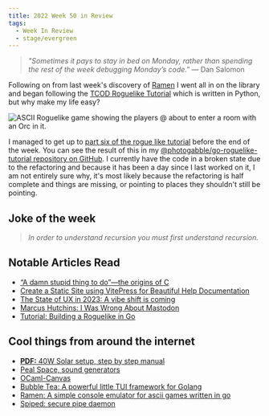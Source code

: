 ```yaml
---
title: 2022 Week 50 in Review
tags:
  - Week In Review
  - stage/evergreen
---
```



> _"Sometimes it pays to stay in bed on Monday, rather than spending the rest of the week debugging Monday’s code."_
> — Dan Salomon

Following on from last week's discovery of [Ramen](https://github.com/BigJk/ramen) I went all in on the library and began following the [TCOD Roguelike Tutorial](https://rogueliketutorials.com/tutorials/tcod/v2/) which is written in Python, but why make my life easy?

![ASCII Roguelike game showing the players @ about to enter a room with an Orc in it.](/img/ramen-roguelike-tutorial.png "The Orc wonders when it will get its turn.")

I managed to get up to [part six of the rogue like tutorial](https://rogueliketutorials.com/tutorials/tcod/v2/part-6/) before the end of the week. You can see the result of this in my [@photogabble/go-roguelike-tutorial repository on GitHub](https://github.com/photogabble/go-roguelike-tutorial). I currently have the code in a broken state due to the refactoring and because it has been a day since I last worked on it, I am not entirely sure why, it's most likely because the refactoring is half complete and things are missing, or pointing to places they shouldn't still be pointing.

## Joke of the week
> _In order to understand recursion you must first understand recursion._

## Notable Articles Read
- [“A damn stupid thing to do”—the origins of C](https://arstechnica.com/features/2020/12/a-damn-stupid-thing-to-do-the-origins-of-c/)
- [Create a Static Site using VitePress for Beautiful Help Documentation](https://developer.vonage.com/blog/22/11/10/create-a-static-site-using-vitepress-for-beautiful-help-documentation)
- [The State of UX in 2023: A vibe shift is coming](https://trends.uxdesign.cc/)
- [Marcus Hutchins: I Was Wrong About Mastodon](https://escapingtech.com/tech/opinions/i-was-wrong-about-mastodon-moderation.html)
- [Tutorial: Building a Roguelike in Go](https://www.fatoldyeti.com/posts/roguelike-tutorial-0/)

## Cool things from around the internet
- [**PDF:** 40W Solar setup, step by step manual](https://tocatchthesun.com/wp-content/uploads/2022/11/40W-solar-step-by-step-manual.pdf)
- [Peal Space, sound generators](https://www.peal.space/)
- [OCaml-Canvas](https://ocamlpro.github.io/ocaml-canvas/)
- [Bubble Tea: A powerful little TUI framework for Golang](https://github.com/charmbracelet/bubbletea)
- [Ramen: A simple console emulator for ascii games written in go](https://github.com/BigJk/ramen)
- [Spiped: secure pipe daemon](https://www.tarsnap.com/spiped.html)

